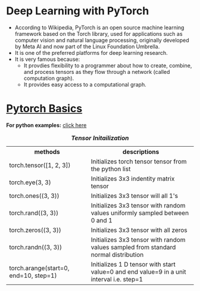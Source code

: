 # Deep Learning with PyTorch
- According to Wikipedia, PyTorch is an open source machine learning framework based on the Torch library, used for applications such as computer vision and natural language processing, originally developed by Meta AI and now part of the Linux Foundation Umbrella. 
- It is one of the preferred platforms for deep learning research. 
- It is very famous because:
    - It provdies flexibility to a programmer about how to create, combine, and process tensors as they flow through a network (called computation graph).
    - It provides easy access to a computational graph.

# [Pytorch Basics](https://github.com/thapaliya123/deep-learning-with-pytorch/tree/master/pytorch-basics)
**For python examples:** [click here](https://github.com/thapaliya123/deep-learning-with-pytorch/tree/master/pytorch-basics)
<table>
    <caption><b><i>Tensor Initailization</i></b></caption>
    <tr>
        <th>methods</th>
        <th>descriptions</th>
    </tr>
    <tr>
        <td>torch.tensor([1, 2, 3])</td>
        <td>Initializes torch tensor tensor from the python list</td>
    </tr>
    <tr>
        <td>torch.eye(3, 3)</td>
        <td>Initializes 3x3 indentity matrix tensor</td>
    </tr>
    <tr>
        <td>torch.ones((3, 3))</td>
        <td>Initializes 3x3 tensor will all 1's</td>
    </tr>
    <tr>
        <td>torch.rand((3, 3))</td>
        <td>Initializes 3x3 tensor with random values uniformly sampled between 0 and 1</td>
    </tr>
    <tr>
        <td>torch.zeros((3, 3))</td>
        <td>Initializes 3x3 tensor with all zeros</td>
    </tr>
    <tr>
        <td>torch.randn((3, 3))</td>
        <td>Initializes 3x3 tensor with random values sampled from standard normal distribution</td>
    </tr>
    <tr>
        <td>torch.arange(start=0, end=10, step=1)</td>
        <td>Initializes 1 D tensor with start value=0 and end value=9 in a unit interval i.e. step=1</td>
    </tr>
</table>
